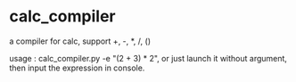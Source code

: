 # calc_compiler
a compiler for calc, support +, -, *, /, ()

usage : calc_compiler.py -e "(2 + 3) * 2", or just launch it without argument, then input the expression in console.
